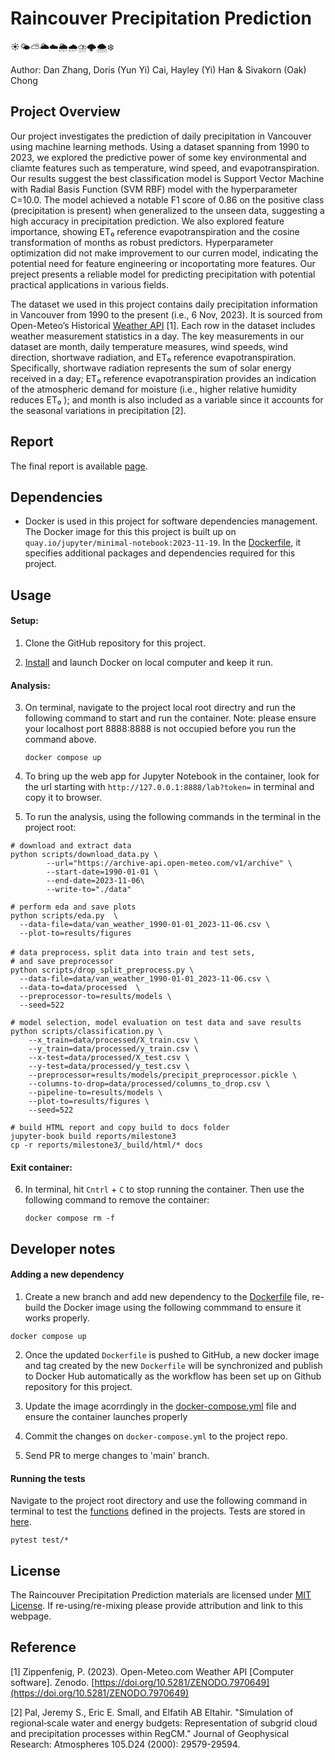 # Raincouver Precipitation Prediction
☀️🌤️⛅️🌥️☁️🌦️🌧️⛈️🌩️🌨️❄️

Author: Dan Zhang, Doris (Yun Yi) Cai, Hayley (Yi) Han & Sivakorn (Oak) Chong

## Project Overview 

Our project investigates the prediction of daily precipitation in Vancouver using machine learning methods. Using a dataset spanning from 1990 to 2023, we explored the predictive power of some key environmental and cliamte features such as temperature, wind speed, and evapotranspiration. Our results suggest the best classification model is Support Vector Machine with Radial Basis Function (SVM RBF) model with the hyperparameter C=10.0. The model achieved a notable F1 score of 0.86 on the positive class (precipitation is present) when generalized to the unseen data, suggesting a high accuracy in precipitation prediction. We also explored feature importance, showing ET₀ reference evapotranspiration and the cosine transformation of months as robust predictors. Hyperparameter optimization did not make improvement to our curren model, indicating the potential need for feature engineering or incoportating more features. Our preject presents a reliable model for predicting precipitation with potential practical applications in various fields.

The dataset we used in this project contains daily precipitation information in Vancouver from 1990 to the present (i.e., 6 Nov, 2023). It is sourced from Open-Meteo’s Historical [Weather API](https://doi.org/10.5281/ZENODO.7970649) [1]. Each row in the dataset includes weather measurement statistics in a day. The key measurements in our dataset are month, daily temperature measures, wind speeds, wind direction, shortwave radiation, and ET₀ reference evapotranspiration. Specifically, shortwave radiation represents the sum of solar energy received in a day; ET₀ reference evapotranspiration provides an indication of the atmospheric demand for moisture (i.e., higher relative humidity reduces ET₀ ); and month is also included as a variable since it accounts for the seasonal variations in precipitation [2]. 

## Report

The final report is available [page](https://ubc-mds.github.io/RaincouverPrediction/).

## Dependencies

- Docker is used in this project for software dependencies management. The Docker image for this this project is built up on `quay.io/jupyter/minimal-notebook:2023-11-19`. In the [Dockerfile](https://github.com/UBC-MDS/RaincouverPrediction/blob/main/Dockerfile), it specifies additional packages and dependencies required for this project.

## Usage

#### Setup:

1. Clone the GitHub repository for this project.
   
2. [Install](https://www.docker.com/get-started/) and launch Docker on local computer and keep it run.

#### Analysis:

3. On terminal, navigate to the project local root directry and run the following command to start and run the container. Note: please ensure your localhost port 8888:8888 is not occupied before you run the command above.
   ```
   docker compose up
   ```
   
4. To bring up the web app for Jupyter Notebook in the container, look for the url starting with `http://127.0.0.1:8888/lab?token=` in terminal and copy it to browser.

5. To run the analysis, using the following commands in the terminal in the project root:

```
# download and extract data
python scripts/download_data.py \
        --url="https://archive-api.open-meteo.com/v1/archive" \
        --start-date=1990-01-01 \
        --end-date=2023-11-06\
        --write-to="./data"

# perform eda and save plots
python scripts/eda.py  \
  --data-file=data/van_weather_1990-01-01_2023-11-06.csv \
  --plot-to=results/figures

# data preprocess，split data into train and test sets,
# and save preprocessor
python scripts/drop_split_preprocess.py \
  --data-file=data/van_weather_1990-01-01_2023-11-06.csv \
  --data-to=data/processed  \
  --preprocessor-to=results/models \
  --seed=522

# model selection, model evaluation on test data and save results
python scripts/classification.py \
    --x_train=data/processed/X_train.csv \
    --y_train=data/processed/y_train.csv \
    --x-test=data/processed/X_test.csv \
    --y-test=data/processed/y_test.csv \
    --preprocessor=results/models/precipit_preprocessor.pickle \
    --columns-to-drop=data/processed/columns_to_drop.csv \
    --pipeline-to=results/models \
    --plot-to=results/figures \
    --seed=522

# build HTML report and copy build to docs folder
jupyter-book build reports/milestone3
cp -r reports/milestone3/_build/html/* docs
```


#### Exit container:

6. In terminal, hit `Cntrl` + `C` to stop running the container. Then use the following command to remove the container:
   ```
   docker compose rm -f
   ```

## Developer notes

#### Adding a new dependency
1. Create a new branch and add new dependency to the [Dockerfile](https://github.com/UBC-MDS/RaincouverPrediction/blob/main/Dockerfile) file, re-build the Docker image using the following commmand to ensure it works properly.
```
docker compose up
```

2. Once the updated `Dockerfile` is pushed to GitHub, a new docker image and tag created by the new `Dockerfile` will be synchronized and publish to Docker Hub automatically as the workflow has been set up on Github repository for this project.
 
3. Update the image acorrdingly in the [docker-compose.yml](https://github.com/UBC-MDS/RaincouverPrediction/blob/main/docker-compose.yml) file and ensure the container launches properly

4. Commit the changes on `docker-compose.yml` to the project repo.

5. Send PR to merge changes to 'main' branch.

#### Running the tests
Navigate to the project root directory and use the following command in terminal to test the [functions](https://github.com/UBC-MDS/RaincouverPrediction/tree/main/src) defined in the projects. Tests are stored in [here](https://github.com/UBC-MDS/RaincouverPrediction/tree/main/test).
```
pytest test/*
```

## License

The Raincouver Precipitation Prediction materials are licensed under [MIT License](https://opensource.org/license/mit/). If re-using/re-mixing please provide attribution and link to this webpage.


## Reference

[1] Zippenfenig, P. (2023). Open-Meteo.com Weather API [Computer software]. Zenodo. [https://doi.org/10.5281/ZENODO.7970649](https://doi.org/10.5281/ZENODO.7970649)

[2] Pal, Jeremy S., Eric E. Small, and Elfatih AB Eltahir. "Simulation of regional‐scale water and energy budgets: Representation of subgrid cloud and precipitation processes within RegCM." Journal of Geophysical Research: Atmospheres 105.D24 (2000): 29579-29594.
